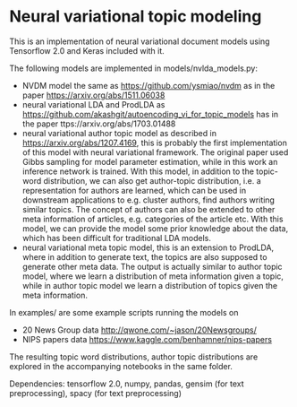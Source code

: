 # Neural variational topic modeling

This is an implementation of neural variational document models using Tensorflow 2.0 and Keras included with it.

The following models are implemented in models/nvlda_models.py:
- NVDM model the same as https://github.com/ysmiao/nvdm as in the paper https://arxiv.org/abs/1511.06038
- neural variational LDA and ProdLDA as https://github.com/akashgit/autoencoding_vi_for_topic_models has in the paper ttps://arxiv.org/abs/1703.01488
- neural variational author topic model as described in https://arxiv.org/abs/1207.4169, this is probably the first implementation of this model with neural variational framework. The original paper used Gibbs sampling for model parameter estimation, while in this work an inference network is trained. With this model, in addition to the topic-word distribution, we can also get author-topic distribution, i.e. a representation for authors are learned, which can be used in downstream applications to e.g. cluster authors, find authors writing similar topics. The concept of authors can also be extended to other meta information of articles, e.g. categories of the article etc. With this model, we can provide the model some prior knowledge about the data, which has been difficult for traditional LDA models.
- neural variational meta topic model, this is an extension to ProdLDA, where in addition to generate text, the topics are also supposed to generate other meta data. The output is actually similar to author topic model, where we learn a distribution of meta information given a topic, while in author topic model we learn a distribution of topics given the meta information.

In examples/ are some example scripts running the models on
- 20 News Group data http://qwone.com/~jason/20Newsgroups/
- NIPS papers data https://www.kaggle.com/benhamner/nips-papers

The resulting topic word distributions, author topic distributions are explored in the accompanying notebooks in the same folder.

Dependencies:
tensorflow 2.0, numpy, pandas, gensim (for text preprocessing), spacy (for text preprocessing)
